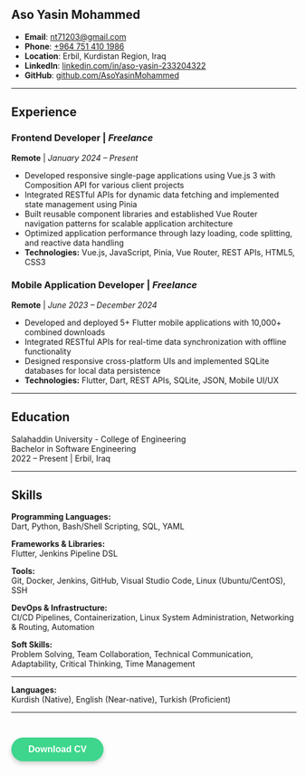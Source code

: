 ## Aso Yasin Mohammed

- **Email**: [nt71203@gmail.com](mailto:nt71203@gmail.com)  
- **Phone**: [+964 751 410 1986](tel:+9647514101986)  
- **Location**: Erbil, Kurdistan Region, Iraq  
- **LinkedIn**: [linkedin.com/in/aso-yasin-233204322](https://linkedin.com/in/aso-yasin-233204322)  
- **GitHub**: [github.com/AsoYasinMohammed](https://github.com/AsoYasinMohammed)

---

## Experience

### Frontend Developer | *Freelance*
**Remote** | *January 2024 – Present*

* Developed responsive single-page applications using Vue.js 3 with Composition API for various client projects
* Integrated RESTful APIs for dynamic data fetching and implemented state management using Pinia
* Built reusable component libraries and established Vue Router navigation patterns for scalable application architecture
* Optimized application performance through lazy loading, code splitting, and reactive data handling
* **Technologies:** Vue.js, JavaScript, Pinia, Vue Router, REST APIs, HTML5, CSS3

### Mobile Application Developer | *Freelance*
**Remote** | *June 2023 – December 2024*

* Developed and deployed 5+ Flutter mobile applications with 10,000+ combined downloads
* Integrated RESTful APIs for real-time data synchronization with offline functionality
* Designed responsive cross-platform UIs and implemented SQLite databases for local data persistence
* **Technologies:** Flutter, Dart, REST APIs, SQLite, JSON, Mobile UI/UX

---

## Education

Salahaddin University - College of Engineering  
Bachelor in Software Engineering  
2022 – Present | Erbil, Iraq

---

## Skills

**Programming Languages:**  
Dart, Python, Bash/Shell Scripting, SQL, YAML

**Frameworks & Libraries:**  
Flutter, Jenkins Pipeline DSL

**Tools:**  
Git, Docker, Jenkins, GitHub, Visual Studio Code, Linux (Ubuntu/CentOS), SSH

**DevOps & Infrastructure:**  
CI/CD Pipelines, Containerization, Linux System Administration, Networking & Routing, Automation

**Soft Skills:**  
Problem Solving, Team Collaboration, Technical Communication, Adaptability, Critical Thinking, Time Management

---

**Languages:**  
Kurdish (Native), English (Near-native), Turkish (Proficient)

---

<!-- Button to Download CV -->
<a href="/yo/cv.pdf" download>
  <button style="padding: 12px 30px; background-color: #3dd68c; color: white; border: none; border-radius: 50px; font-size: 16px; font-weight: 600; cursor: pointer; transition: all 0.3s ease; box-shadow: 0 4px 8px rgba(0, 0, 0, 0.2); margin-top: 30px;">
    Download CV
  </button>
</a>

<!-- Hover effect -->
<style>
  button:hover {
    background-color: #3dd68c;
    transform: translateY(-4px);
    box-shadow: 0 8px 16px rgba(0, 0, 0, 0.3);
  }
</style>
